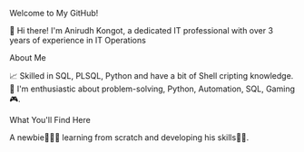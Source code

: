 Welcome to My GitHub!

👋 Hi there! I'm Anirudh Kongot, a dedicated IT professional  with over 3 years of experience in IT Operations

About Me

📈 Skilled in SQL, PLSQL, Python and have a bit of Shell cripting knowledge.
🧐 I'm enthusiastic about problem-solving, Python, Automation, SQL, Gaming🎮.

What You'll Find Here

 A newbie🙎🏻‍♂️ learning from scratch and developing his skills🥷🏻.
